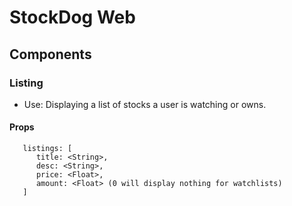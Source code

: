 # StockDog Web
## Components
### Listing
+ Use: Displaying a list of stocks a user is watching or owns.
#### Props
```
   listings: [
      title: <String>,
      desc: <String>,
      price: <Float>,
      amount: <Float> (0 will display nothing for watchlists)
   ]
```

